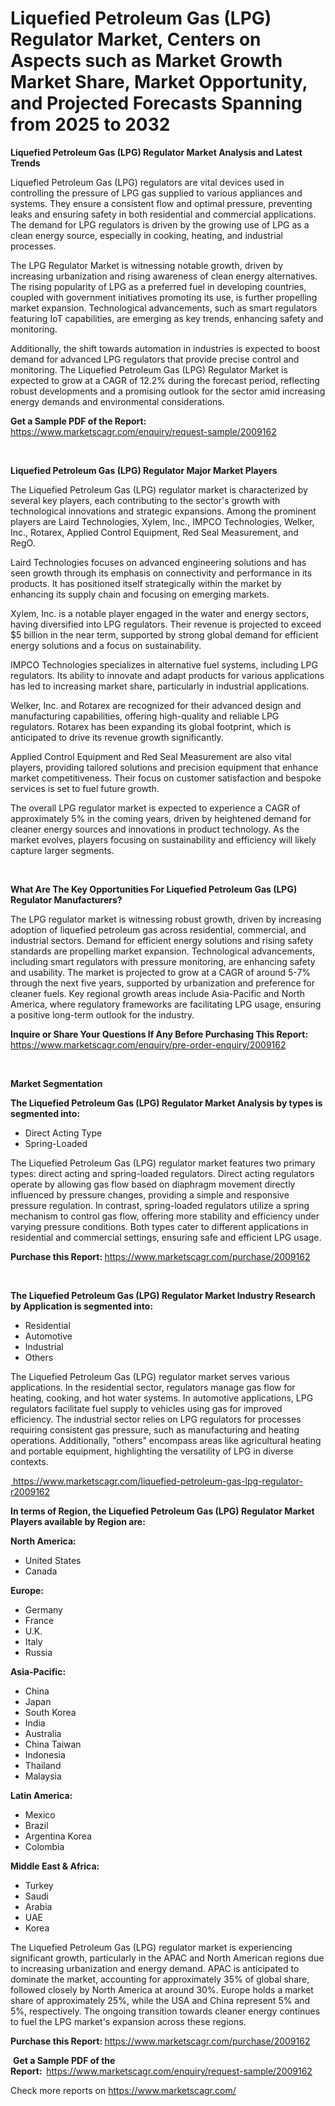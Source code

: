 <p><h1>Liquefied Petroleum Gas (LPG) Regulator Market, Centers on Aspects such as Market Growth Market Share, Market Opportunity, and Projected Forecasts Spanning from 2025 to 2032</h1></p><p><strong>Liquefied Petroleum Gas (LPG) Regulator Market Analysis and Latest Trends</strong></p>
<p><p>Liquefied Petroleum Gas (LPG) regulators are vital devices used in controlling the pressure of LPG gas supplied to various appliances and systems. They ensure a consistent flow and optimal pressure, preventing leaks and ensuring safety in both residential and commercial applications. The demand for LPG regulators is driven by the growing use of LPG as a clean energy source, especially in cooking, heating, and industrial processes.</p><p>The LPG Regulator Market is witnessing notable growth, driven by increasing urbanization and rising awareness of clean energy alternatives. The rising popularity of LPG as a preferred fuel in developing countries, coupled with government initiatives promoting its use, is further propelling market expansion. Technological advancements, such as smart regulators featuring IoT capabilities, are emerging as key trends, enhancing safety and monitoring.</p><p>Additionally, the shift towards automation in industries is expected to boost demand for advanced LPG regulators that provide precise control and monitoring. The Liquefied Petroleum Gas (LPG) Regulator Market is expected to grow at a CAGR of 12.2% during the forecast period, reflecting robust developments and a promising outlook for the sector amid increasing energy demands and environmental considerations.</p></p>
<p><strong>Get a Sample PDF of the Report:&nbsp;</strong> <a href="https://www.marketscagr.com/enquiry/request-sample/2009162?utm_campaign=2384&utm_medium=2&utm_source=Github&utm_content=ia&utm_term=02032025&utm_id=liquefied-petroleum-gas-lpg-regulator">https://www.marketscagr.com/enquiry/request-sample/2009162</a></p>
<p>&nbsp;</p>
<p><strong>Liquefied Petroleum Gas (LPG) Regulator Major Market Players</strong></p>
<p><p>The Liquefied Petroleum Gas (LPG) regulator market is characterized by several key players, each contributing to the sector's growth with technological innovations and strategic expansions. Among the prominent players are Laird Technologies, Xylem, Inc., IMPCO Technologies, Welker, Inc., Rotarex, Applied Control Equipment, Red Seal Measurement, and RegO.</p><p>Laird Technologies focuses on advanced engineering solutions and has seen growth through its emphasis on connectivity and performance in its products. It has positioned itself strategically within the market by enhancing its supply chain and focusing on emerging markets.</p><p>Xylem, Inc. is a notable player engaged in the water and energy sectors, having diversified into LPG regulators. Their revenue is projected to exceed $5 billion in the near term, supported by strong global demand for efficient energy solutions and a focus on sustainability.</p><p>IMPCO Technologies specializes in alternative fuel systems, including LPG regulators. Its ability to innovate and adapt products for various applications has led to increasing market share, particularly in industrial applications.</p><p>Welker, Inc. and Rotarex are recognized for their advanced design and manufacturing capabilities, offering high-quality and reliable LPG regulators. Rotarex has been expanding its global footprint, which is anticipated to drive its revenue growth significantly.</p><p>Applied Control Equipment and Red Seal Measurement are also vital players, providing tailored solutions and precision equipment that enhance market competitiveness. Their focus on customer satisfaction and bespoke services is set to fuel future growth.</p><p>The overall LPG regulator market is expected to experience a CAGR of approximately 5% in the coming years, driven by heightened demand for cleaner energy sources and innovations in product technology. As the market evolves, players focusing on sustainability and efficiency will likely capture larger segments.</p></p>
<p>&nbsp;</p>
<p><strong>What Are The Key Opportunities For Liquefied Petroleum Gas (LPG) Regulator Manufacturers?</strong></p>
<p><p>The LPG regulator market is witnessing robust growth, driven by increasing adoption of liquefied petroleum gas across residential, commercial, and industrial sectors. Demand for efficient energy solutions and rising safety standards are propelling market expansion. Technological advancements, including smart regulators with pressure monitoring, are enhancing safety and usability. The market is projected to grow at a CAGR of around 5-7% through the next five years, supported by urbanization and preference for cleaner fuels. Key regional growth areas include Asia-Pacific and North America, where regulatory frameworks are facilitating LPG usage, ensuring a positive long-term outlook for the industry.</p></p>
<p><strong>Inquire or Share Your Questions If Any Before Purchasing This Report:</strong> <a href="https://www.marketscagr.com/enquiry/pre-order-enquiry/2009162?utm_campaign=2384&utm_medium=2&utm_source=Github&utm_content=ia&utm_term=02032025&utm_id=liquefied-petroleum-gas-lpg-regulator">https://www.marketscagr.com/enquiry/pre-order-enquiry/2009162</a></p>
<p>&nbsp;</p>
<p><strong>Market Segmentation</strong></p>
<p><strong>The Liquefied Petroleum Gas (LPG) Regulator Market Analysis by types is segmented into:</strong></p>
<p><ul><li>Direct Acting Type</li><li>Spring-Loaded</li></ul></p>
<p><p>The Liquefied Petroleum Gas (LPG) regulator market features two primary types: direct acting and spring-loaded regulators. Direct acting regulators operate by allowing gas flow based on diaphragm movement directly influenced by pressure changes, providing a simple and responsive pressure regulation. In contrast, spring-loaded regulators utilize a spring mechanism to control gas flow, offering more stability and efficiency under varying pressure conditions. Both types cater to different applications in residential and commercial settings, ensuring safe and efficient LPG usage.</p></p>
<p><strong>Purchase this Report:&nbsp;</strong><a href="https://www.marketscagr.com/purchase/2009162?utm_campaign=2384&utm_medium=2&utm_source=Github&utm_content=ia&utm_term=02032025&utm_id=liquefied-petroleum-gas-lpg-regulator">https://www.marketscagr.com/purchase/2009162</a></p>
<p>&nbsp;</p>
<p><strong>The Liquefied Petroleum Gas (LPG) Regulator Market Industry Research by Application is segmented into:</strong></p>
<p><ul><li>Residential</li><li>Automotive</li><li>Industrial</li><li>Others</li></ul></p>
<p><p>The Liquefied Petroleum Gas (LPG) regulator market serves various applications. In the residential sector, regulators manage gas flow for heating, cooking, and hot water systems. In automotive applications, LPG regulators facilitate fuel supply to vehicles using gas for improved efficiency. The industrial sector relies on LPG regulators for processes requiring consistent gas pressure, such as manufacturing and heating operations. Additionally, "others" encompass areas like agricultural heating and portable equipment, highlighting the versatility of LPG in diverse contexts.</p></p>
<p><a href="https://www.marketscagr.com/liquefied-petroleum-gas-lpg-regulator-r2009162?utm_campaign=2384&utm_medium=2&utm_source=Github&utm_content=ia&utm_term=02032025&utm_id=liquefied-petroleum-gas-lpg-regulator">&nbsp;https://www.marketscagr.com/liquefied-petroleum-gas-lpg-regulator-r2009162</a></p>
<p><strong>In terms of Region, the Liquefied Petroleum Gas (LPG) Regulator Market Players available by Region are:</strong></p>
<p>
    <p> <strong> North America: </strong>
        <ul>
            <li>United States</li>
            <li>Canada</li>
        </ul>
        </p> 
    <p> <strong> Europe: </strong>
        <ul>
            <li>Germany</li>
            <li>France</li>
            <li>U.K.</li>
            <li>Italy</li>
            <li>Russia</li>
        </ul>
        </p> 
    <p> <strong> Asia-Pacific: </strong>
        <ul>
            <li>China</li>
            <li>Japan</li>
            <li>South Korea</li>
            <li>India</li>
            <li>Australia</li>
            <li>China Taiwan</li>
            <li>Indonesia</li>
            <li>Thailand</li>
            <li>Malaysia</li>
        </ul>
        </p> 
    <p> <strong> Latin America: </strong>
        <ul>
            <li>Mexico</li>
            <li>Brazil</li>
            <li>Argentina Korea</li>
            <li>Colombia</li>
        </ul>
        </p> 
    <p> <strong> Middle East & Africa: </strong>
        <ul>
            <li>Turkey</li>
            <li>Saudi</li>
            <li>Arabia</li>
            <li>UAE</li>
            <li>Korea</li>
        </ul>
    </p>
    </p>
<p><p>The Liquefied Petroleum Gas (LPG) regulator market is experiencing significant growth, particularly in the APAC and North American regions due to increasing urbanization and energy demand. APAC is anticipated to dominate the market, accounting for approximately 35% of global share, followed closely by North America at around 30%. Europe holds a market share of approximately 25%, while the USA and China represent 5% and 5%, respectively. The ongoing transition towards cleaner energy continues to fuel the LPG market's expansion across these regions.</p></p>
<p><strong>Purchase this Report: </strong><a href="https://www.marketscagr.com/purchase/2009162?utm_campaign=2384&utm_medium=2&utm_source=Github&utm_content=ia&utm_term=02032025&utm_id=liquefied-petroleum-gas-lpg-regulator">https://www.marketscagr.com/purchase/2009162</a></p>
<p>&nbsp;<strong>Get a Sample PDF of the Report:&nbsp;&nbsp;</strong><a href="https://www.marketscagr.com/enquiry/request-sample/2009162?utm_campaign=2384&utm_medium=2&utm_source=Github&utm_content=ia&utm_term=02032025&utm_id=liquefied-petroleum-gas-lpg-regulator">https://www.marketscagr.com/enquiry/request-sample/2009162</a></p>
<p><strong></strong></p>
<p>Check more reports on <a href="https://www.marketscagr.com/?utm_campaign=2384&utm_medium=2&utm_source=Github&utm_content=ia&utm_term=02032025&utm_id=liquefied-petroleum-gas-lpg-regulator">https://www.marketscagr.com/</a></p>